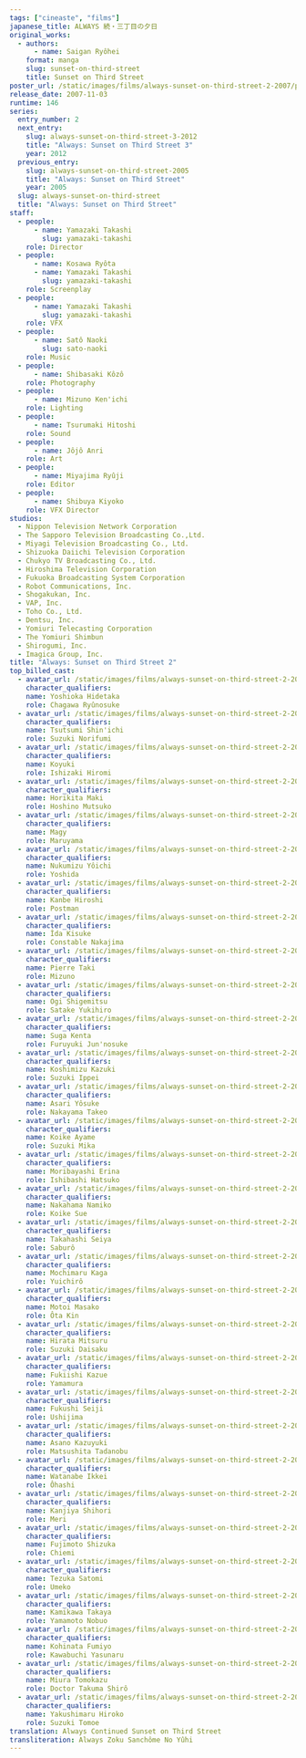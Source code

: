 ```yaml
---
tags: ["cineaste", "films"]
japanese_title: ALWAYS 続・三丁目の夕日
original_works:
  - authors:
      - name: Saigan Ryôhei
    format: manga
    slug: sunset-on-third-street
    title: Sunset on Third Street
poster_url: /static/images/films/always-sunset-on-third-street-2-2007/posters/poster.jpg
release_date: 2007-11-03
runtime: 146
series:
  entry_number: 2
  next_entry:
    slug: always-sunset-on-third-street-3-2012
    title: "Always: Sunset on Third Street 3"
    year: 2012
  previous_entry:
    slug: always-sunset-on-third-street-2005
    title: "Always: Sunset on Third Street"
    year: 2005
  slug: always-sunset-on-third-street
  title: "Always: Sunset on Third Street"
staff:
  - people:
      - name: Yamazaki Takashi
        slug: yamazaki-takashi
    role: Director
  - people:
      - name: Kosawa Ryôta
      - name: Yamazaki Takashi
        slug: yamazaki-takashi
    role: Screenplay
  - people:
      - name: Yamazaki Takashi
        slug: yamazaki-takashi
    role: VFX
  - people:
      - name: Satô Naoki
        slug: sato-naoki
    role: Music
  - people:
      - name: Shibasaki Kôzô
    role: Photography
  - people:
      - name: Mizuno Ken'ichi
    role: Lighting
  - people:
      - name: Tsurumaki Hitoshi
    role: Sound
  - people:
      - name: Jôjô Anri
    role: Art
  - people:
      - name: Miyajima Ryûji
    role: Editor
  - people:
      - name: Shibuya Kiyoko
    role: VFX Director
studios:
  - Nippon Television Network Corporation
  - The Sapporo Television Broadcasting Co.,Ltd.
  - Miyagi Television Broadcasting Co., Ltd.
  - Shizuoka Daiichi Television Corporation
  - Chukyo TV Broadcasting Co., Ltd.
  - Hiroshima Television Corporation
  - Fukuoka Broadcasting System Corporation
  - Robot Communications, Inc.
  - Shogakukan, Inc.
  - VAP, Inc.
  - Toho Co., Ltd.
  - Dentsu, Inc.
  - Yomiuri Telecasting Corporation
  - The Yomiuri Shimbun
  - Shirogumi, Inc.
  - Imagica Group, Inc.
title: "Always: Sunset on Third Street 2"
top_billed_cast:
  - avatar_url: /static/images/films/always-sunset-on-third-street-2-2007/cast-avatars/hidetaka-yoshioka-0.jpg
    character_qualifiers:
    name: Yoshioka Hidetaka
    role: Chagawa Ryûnosuke
  - avatar_url: /static/images/films/always-sunset-on-third-street-2-2007/cast-avatars/shinichi-tsutsumi-0.jpg
    character_qualifiers:
    name: Tsutsumi Shin'ichi
    role: Suzuki Norifumi
  - avatar_url: /static/images/films/always-sunset-on-third-street-2-2007/cast-avatars/koyuki-0.jpg
    character_qualifiers:
    name: Koyuki
    role: Ishizaki Hiromi
  - avatar_url: /static/images/films/always-sunset-on-third-street-2-2007/cast-avatars/maki-horikita-0.jpg
    character_qualifiers:
    name: Horikita Maki
    role: Hoshino Mutsuko
  - avatar_url: /static/images/films/always-sunset-on-third-street-2-2007/cast-avatars/magy-0.jpg
    character_qualifiers:
    name: Magy
    role: Maruyama
  - avatar_url: /static/images/films/always-sunset-on-third-street-2-2007/cast-avatars/yoichi-nukumizu-0.jpg
    character_qualifiers:
    name: Nukumizu Yôichi
    role: Yoshida
  - avatar_url: /static/images/films/always-sunset-on-third-street-2-2007/cast-avatars/hiroshi-kanbe-0.jpg
    character_qualifiers:
    name: Kanbe Hiroshi
    role: Postman
  - avatar_url: /static/images/films/always-sunset-on-third-street-2-2007/cast-avatars/kisuke-iida-0.jpg
    character_qualifiers:
    name: Îda Kisuke
    role: Constable Nakajima
  - avatar_url: /static/images/films/always-sunset-on-third-street-2-2007/cast-avatars/pierre-taki-0.jpg
    character_qualifiers:
    name: Pierre Taki
    role: Mizuno
  - avatar_url: /static/images/films/always-sunset-on-third-street-2-2007/cast-avatars/shigemitsu-ogi-0.jpg
    character_qualifiers:
    name: Ogi Shigemitsu
    role: Satake Yukihiro
  - avatar_url: /static/images/films/always-sunset-on-third-street-2-2007/cast-avatars/kenta-suga-0.jpg
    character_qualifiers:
    name: Suga Kenta
    role: Furuyuki Jun'nosuke
  - avatar_url: /static/images/films/always-sunset-on-third-street-2-2007/cast-avatars/kazuki-koshimizu-0.jpg
    character_qualifiers:
    name: Koshimizu Kazuki
    role: Suzuki Ippei
  - avatar_url: /static/images/films/always-sunset-on-third-street-2-2007/cast-avatars/yosuke-asari-0.jpg
    character_qualifiers:
    name: Asari Yôsuke
    role: Nakayama Takeo
  - avatar_url: /static/images/films/always-sunset-on-third-street-2-2007/cast-avatars/ayame-koike-0.jpg
    character_qualifiers:
    name: Koike Ayame
    role: Suzuki Mika
  - avatar_url: /static/images/films/always-sunset-on-third-street-2-2007/cast-avatars/erina-moribayashi-0.jpg
    character_qualifiers:
    name: Moribayashi Erina
    role: Ishibashi Hatsuko
  - avatar_url: /static/images/films/always-sunset-on-third-street-2-2007/cast-avatars/namiko-nakahama-0.jpg
    character_qualifiers:
    name: Nakahama Namiko
    role: Koike Sue
  - avatar_url: /static/images/films/always-sunset-on-third-street-2-2007/cast-avatars/seiya-takahashi-0.jpg
    character_qualifiers:
    name: Takahashi Seiya
    role: Saburô
  - avatar_url: /static/images/films/always-sunset-on-third-street-2-2007/cast-avatars/kaga-mochimaru-0.jpg
    character_qualifiers:
    name: Mochimaru Kaga
    role: Yuichirô
  - avatar_url: /static/images/films/always-sunset-on-third-street-2-2007/cast-avatars/masako-motoi-0.jpg
    character_qualifiers:
    name: Motoi Masako
    role: Ôta Kin
  - avatar_url: /static/images/films/always-sunset-on-third-street-2-2007/cast-avatars/mitsuru-hirata-0.jpg
    character_qualifiers:
    name: Hirata Mitsuru
    role: Suzuki Daisaku
  - avatar_url: /static/images/films/always-sunset-on-third-street-2-2007/cast-avatars/kazue-fukiishi-0.jpg
    character_qualifiers:
    name: Fukiishi Kazue
    role: Yamamura
  - avatar_url: /static/images/films/always-sunset-on-third-street-2-2007/cast-avatars/seiji-fukushi-0.jpg
    character_qualifiers:
    name: Fukushi Seiji
    role: Ushijima
  - avatar_url: /static/images/films/always-sunset-on-third-street-2-2007/cast-avatars/kazuyuki-asano-0.jpg
    character_qualifiers:
    name: Asano Kazuyuki
    role: Matsushita Tadanobu
  - avatar_url: /static/images/films/always-sunset-on-third-street-2-2007/cast-avatars/ikkei-watanabe-0.jpg
    character_qualifiers:
    name: Watanabe Ikkei
    role: Ôhashi
  - avatar_url: /static/images/films/always-sunset-on-third-street-2-2007/cast-avatars/shihori-kanjiya-0.jpg
    character_qualifiers:
    name: Kanjiya Shihori
    role: Meri
  - avatar_url: /static/images/films/always-sunset-on-third-street-2-2007/cast-avatars/shizuka-fujimoto-0.jpg
    character_qualifiers:
    name: Fujimoto Shizuka
    role: Chiemi
  - avatar_url: /static/images/films/always-sunset-on-third-street-2-2007/cast-avatars/satomi-tezuka-0.jpg
    character_qualifiers:
    name: Tezuka Satomi
    role: Umeko
  - avatar_url: /static/images/films/always-sunset-on-third-street-2-2007/cast-avatars/takaya-kamikawa-0.jpg
    character_qualifiers:
    name: Kamikawa Takaya
    role: Yamamoto Nobuo
  - avatar_url: /static/images/films/always-sunset-on-third-street-2-2007/cast-avatars/fumiyo-kohinata-0.jpg
    character_qualifiers:
    name: Kohinata Fumiyo
    role: Kawabuchi Yasunaru
  - avatar_url: /static/images/films/always-sunset-on-third-street-2-2007/cast-avatars/tomokazu-miura-0.jpg
    character_qualifiers:
    name: Miura Tomokazu
    role: Doctor Takuma Shirô
  - avatar_url: /static/images/films/always-sunset-on-third-street-2-2007/cast-avatars/hiroko-yakushimaru-0.jpg
    character_qualifiers:
    name: Yakushimaru Hiroko
    role: Suzuki Tomoe
translation: Always Continued Sunset on Third Street
transliteration: Always Zoku Sanchôme No Yûhi
---
```

